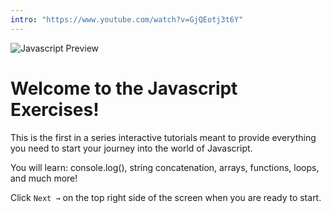 ```yaml
---
intro: "https://www.youtube.com/watch?v=GjQEotj3t6Y"
---
```


![Javascript Preview](https://ucarecdn.com/b6fd7d5e-09ac-4f1f-8546-ce8732be63f9/)

# Welcome to the Javascript Exercises!

This is the first in a series interactive tutorials meant to provide everything you need to start your journey into the world of Javascript.

You will learn: console.log(), string concatenation, arrays, functions, loops, and much more!

Click `Next →` on the top right side of the screen when you are ready to start.